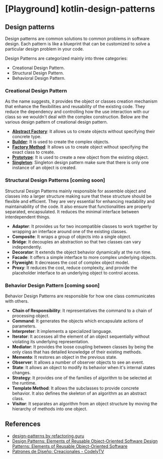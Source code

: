 # [Playground] kotlin-design-patterns
## Design patterns
Design patterns are common solutions to common problems in software design. Each pattern is like a blueprint that can be customized to solve a particular design problem in your code.

Design Patterns are categorized mainly into three categories: 
- Creational Design Pattern.
- Structural Design Pattern.
- Behavioral Design Pattern.


### Creational Design Pattern

As the name suggests, it provides the object or classes creation mechanism that enhance the flexibilities and reusability of the existing code. They reduce the dependency and controlling how the use interaction with our class so we wouldn't deal with the complex construction. Below are the various design pattern of creational design pattern.

- **[Abstract Factory](https://github.com/santimattius/kotlin-design-patterns/tree/master/src/main/kotlin/creational_design_pattern/abstract_factory)**: It allows us to create objects without specifying their concrete type.
- **[Builder](https://github.com/santimattius/kotlin-design-patterns/tree/master/src/main/kotlin/creational_design_pattern/builder)**: It is used to create the complex objects.
- **[Factory Method](https://github.com/santimattius/kotlin-design-patterns/tree/master/src/main/kotlin/creational_design_pattern/factory_method)**: It allows us to create object without specifying the exact class to create.
- **[Prototype](https://github.com/santimattius/kotlin-design-patterns/tree/master/src/main/kotlin/creational_design_pattern/prototype)**: It is used to create a new object from the existing object.
- **[Singleton](https://github.com/santimattius/kotlin-design-patterns/tree/master/src/main/kotlin/creational_design_pattern/singleton)**: Singleton design pattern make sure that there is only one instance of an object is created.

### Structural Design Patterns [coming soon]

Structural Design Patterns mainly responsible for assemble object and classes into a larger structure making sure that these structure should be flexible and efficient. They are very essential for enhancing readability and maintainability of the code. It also ensure that functionalities are properly separated, encapsulated. It reduces the minimal interface between interdependent things.

- **Adapter**: It provides us for two incompatible classes to work together by wrapping an interface around one of the existing classes.
- **Composite**: It wraps a group of objects into a single object.
- **Bridge**: It decouples an abstraction so that two classes can vary independently.
- **Decorator**: It extends the object behavior dynamically at the run time.
- **Facade**: It offers a simple interface to more complex underlying objects.
- **Flyweight**: It decreases the cost of complex object model.
- **Proxy**: It reduces the cost, reduce complexity, and provide the placeholder interface to an underlying object to control access.

### Behavior Design Pattern [coming soon]

Behavior Design Patterns are responsible for how one class communicates with others.

- **Chain of Responsibility**: It representatives the command to a chain of processing object.
- **Command**: It generates the objects which encapsulate actions of parameters.
- **Interpreter**: It implements a specialized language.
- **Iterator**: It accesses all the element of an object sequentially without violating its underlying representation.
- **Mediator**: It provides the loose coupling between classes by being the only class that has detailed knowledge of their existing methods.
- **Memento**: It restores an object in the previous state.
- **Observer**: It allows a number of observer objects to see an event.
- **State**: It allows an object to modify its behavior when it's internal states changes.
- **Strategy**: It provides one of the families of algorithm to be selected at the runtime.
- **Template Method**: It allows the subclasses to provide concrete behavior. It also defines the skeleton of an algorithm as an abstract class.
- **Visitor**: It separates an algorithm from an object structure by moving the hierarchy of methods into one object.

## References
- [design-patterns by refactoring.guru](https://refactoring.guru/es/design-patterns)
- [ Design Patterns: Elements of Reusable Object-Oriented Software Design Patterns: Elements of Reusable Object-Oriented Software](https://www.oreilly.com/library/view/design-patterns-elements/0201633612/)
- [Patrones de Diseño: Creacionales - CodelyTV](https://pro.codely.com/library/patrones-de-diseno-creacionales-167860/359848/about/)
